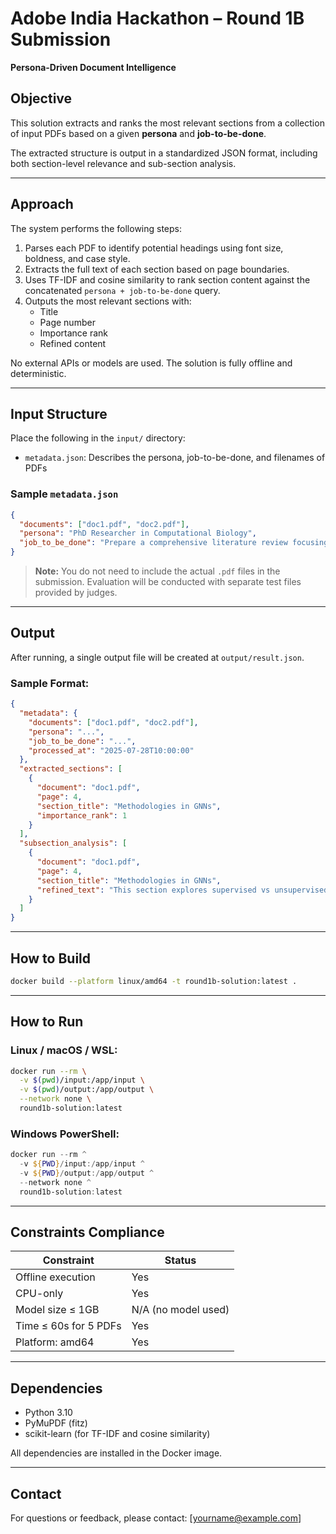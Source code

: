 # Adobe India Hackathon – Round 1B Submission  
**Persona-Driven Document Intelligence**

## Objective

This solution extracts and ranks the most relevant sections from a collection of input PDFs based on a given **persona** and **job-to-be-done**.

The extracted structure is output in a standardized JSON format, including both section-level relevance and sub-section analysis.

---

## Approach

The system performs the following steps:

1. Parses each PDF to identify potential headings using font size, boldness, and case style.
2. Extracts the full text of each section based on page boundaries.
3. Uses TF-IDF and cosine similarity to rank section content against the concatenated `persona + job-to-be-done` query.
4. Outputs the most relevant sections with:
   - Title
   - Page number
   - Importance rank
   - Refined content

No external APIs or models are used. The solution is fully offline and deterministic.

---

## Input Structure

Place the following in the `input/` directory:

- `metadata.json`: Describes the persona, job-to-be-done, and filenames of PDFs

### Sample `metadata.json`

```json
{
  "documents": ["doc1.pdf", "doc2.pdf"],
  "persona": "PhD Researcher in Computational Biology",
  "job_to_be_done": "Prepare a comprehensive literature review focusing on methodologies, datasets, and performance benchmarks"
}
```

> **Note:** You do not need to include the actual `.pdf` files in the submission. Evaluation will be conducted with separate test files provided by judges.

---

## Output

After running, a single output file will be created at `output/result.json`.

### Sample Format:

```json
{
  "metadata": {
    "documents": ["doc1.pdf", "doc2.pdf"],
    "persona": "...",
    "job_to_be_done": "...",
    "processed_at": "2025-07-28T10:00:00"
  },
  "extracted_sections": [
    {
      "document": "doc1.pdf",
      "page": 4,
      "section_title": "Methodologies in GNNs",
      "importance_rank": 1
    }
  ],
  "subsection_analysis": [
    {
      "document": "doc1.pdf",
      "page": 4,
      "section_title": "Methodologies in GNNs",
      "refined_text": "This section explores supervised vs unsupervised GNNs, message-passing frameworks..."
    }
  ]
}
```

---

## How to Build

```bash
docker build --platform linux/amd64 -t round1b-solution:latest .
```

---

## How to Run

### Linux / macOS / WSL:

```bash
docker run --rm \
  -v $(pwd)/input:/app/input \
  -v $(pwd)/output:/app/output \
  --network none \
  round1b-solution:latest
```

### Windows PowerShell:

```powershell
docker run --rm ^
  -v ${PWD}/input:/app/input ^
  -v ${PWD}/output:/app/output ^
  --network none ^
  round1b-solution:latest
```

---

## Constraints Compliance

| Constraint         | Status |
|--------------------|--------|
| Offline execution  |  Yes |
| CPU-only           |  Yes |
| Model size ≤ 1GB   |  N/A (no model used) |
| Time ≤ 60s for 5 PDFs |  Yes |
| Platform: amd64    |  Yes |

---

## Dependencies

- Python 3.10
- PyMuPDF (fitz)
- scikit-learn (for TF-IDF and cosine similarity)

All dependencies are installed in the Docker image.

---

## Contact

For questions or feedback, please contact: [yourname@example.com]

